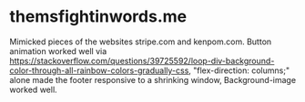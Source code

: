 # themsfightinwords.me

Mimicked pieces of the websites stripe.com and kenpom.com.
Button animation worked well via https://stackoverflow.com/questions/39725592/loop-div-background-color-through-all-rainbow-colors-gradually-css, "flex-direction: columns;" alone made the footer responsive to a shrinking window, Background-image worked well.
